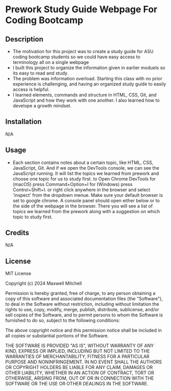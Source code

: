 # Prework Study Guide Webpage For Coding Bootcamp

## Description



- The motivation for this project was to create a study guide for ASU coding bootcamp students so we could have easy access to terminology all on a single webpage
- I built this project to organize the information given in earlier moduels so its easy to read and study. 
- The problem was information overload. Starting this class with no prior experience is challenging, and having an organized study guide to easily access is helpful.
- I learned elements, commands and structure in HTML, CSS, Git, and JavaScript and how they work with one another. I also learned how to develope a growth mindset.

## Installation
N/A

## Usage

- Each section contains notes about a certain topic, like HTML, CSS, JavaScript, Git. And if we open the DevTools console, we can see the JavaScript running. It will list the topics we learned from prework and choose one topic for us to study first. to Open Chrome DevTools for (macOS) press Command+Option+I for (Windows) press Control+Shift+I. or right click anywhere in the browser and select 'inspect' from the dropdown menue. Make sure your default browser is set to google chrome. A console panel should open either below or to the side of the webpage in the browser. There you will see a list of topics we learned from the prework along with a suggestion on which topic to study first.


## Credits
N/A

## License
MIT License

Copyright (c) 2024 Maxwell Mitchell

Permission is hereby granted, free of charge, to any person obtaining a copy
of this software and associated documentation files (the "Software"), to deal
in the Software without restriction, including without limitation the rights
to use, copy, modify, merge, publish, distribute, sublicense, and/or sell
copies of the Software, and to permit persons to whom the Software is
furnished to do so, subject to the following conditions:

The above copyright notice and this permission notice shall be included in all
copies or substantial portions of the Software.

THE SOFTWARE IS PROVIDED "AS IS", WITHOUT WARRANTY OF ANY KIND, EXPRESS OR
IMPLIED, INCLUDING BUT NOT LIMITED TO THE WARRANTIES OF MERCHANTABILITY,
FITNESS FOR A PARTICULAR PURPOSE AND NONINFRINGEMENT. IN NO EVENT SHALL THE
AUTHORS OR COPYRIGHT HOLDERS BE LIABLE FOR ANY CLAIM, DAMAGES OR OTHER
LIABILITY, WHETHER IN AN ACTION OF CONTRACT, TORT OR OTHERWISE, ARISING FROM,
OUT OF OR IN CONNECTION WITH THE SOFTWARE OR THE USE OR OTHER DEALINGS IN THE
SOFTWARE.

